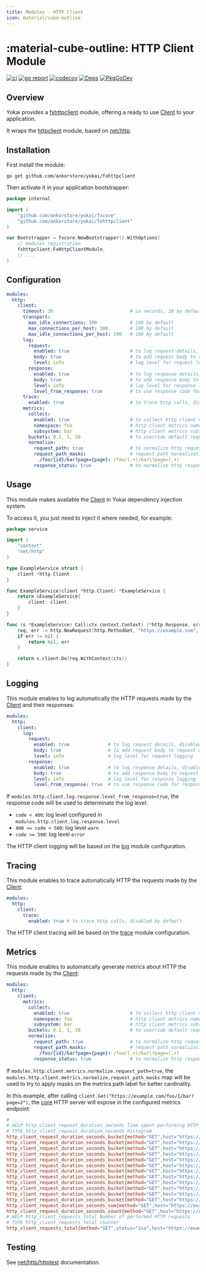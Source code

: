 ```yaml
---
title: Modules - HTTP Client
icon: material/cube-outline
---
```


# :material-cube-outline: HTTP Client Module

[![ci](https://github.com/ankorstore/yokai/actions/workflows/fxhttpclient-ci.yml/badge.svg)](https://github.com/ankorstore/yokai/actions/workflows/fxhttpclient-ci.yml)
[![go report](https://goreportcard.com/badge/github.com/ankorstore/yokai/fxhttpclient)](https://goreportcard.com/report/github.com/ankorstore/yokai/fxhttpclient)
[![codecov](https://codecov.io/gh/ankorstore/yokai/graph/badge.svg?token=ghUBlFsjhR&flag=fxhttpclient)](https://app.codecov.io/gh/ankorstore/yokai/tree/main/fxhttpclient)
[![Deps](https://img.shields.io/badge/osi-deps-blue)](https://deps.dev/go/github.com%2Fankorstore%2Fyokai%2Ffxhttpclient)
[![PkgGoDev](https://pkg.go.dev/badge/github.com/ankorstore/yokai/fxhttpclient)](https://pkg.go.dev/github.com/ankorstore/yokai/fxhttpclient)

## Overview

Yokai provides a [fxhttpclient](https://github.com/ankorstore/yokai/tree/main/fxhttpclient) module, offering a ready to use [Client](https://pkg.go.dev/net/http#Client) to your application.

It wraps the [httpclient](https://github.com/ankorstore/yokai/tree/main/httpclient) module, based on [net/http](https://pkg.go.dev/net/http).

## Installation

First install the module:

```shell
go get github.com/ankorstore/yokai/fxhttpclient
```

Then activate it in your application bootstrapper:

```go title="internal/bootstrap.go"
package internal

import (
	"github.com/ankorstore/yokai/fxcore"
	"github.com/ankorstore/yokai/fxhttpclient"
)

var Bootstrapper = fxcore.NewBootstrapper().WithOptions(
	// modules registration
	fxhttpclient.FxHttpClientModule,
	// ...
)
```

## Configuration

```yaml title="configs/config.yaml"
modules:
  http:
    client:
      timeout: 30                            # in seconds, 30 by default
      transport:
        max_idle_connections: 100            # 100 by default
        max_connections_per_host: 100        # 100 by default
        max_idle_connections_per_host: 100   # 100 by default
      log:
        request:
          enabled: true                      # to log request details, disabled by default
          body: true                         # to add request body to request details, disabled by default
          level: info                        # log level for request logging
        response:
          enabled: true                      # to log response details, disabled by default
          body: true                         # to add response body to request details, disabled by default
          level: info                        # log level for response logging
          level_from_response: true          # to use response code for response logging
      trace:
        enabled: true                        # to trace http calls, disabled by default
      metrics:
        collect:
          enabled: true                      # to collect http client metrics
          namespace: foo                     # http client metrics namespace (empty by default)
          subsystem: bar                     # http client metrics subsystem (empty by default)
        buckets: 0.1, 1, 10                  # to override default request duration buckets
        normalize:
          request_path: true                 # to normalize http request path, disabled by default
          request_path_masks:                # request path normalization masks (key: mask to apply, value: regex to match), empty by default
            /foo/{id}/bar?page={page}: /foo/(.+)/bar\?page=(.+)
          response_status: true              # to normalize http response status code (2xx, 3xx, ...), disabled by default
```

## Usage

This module makes available the [Client](https://pkg.go.dev/net/http#Client) in
Yokai dependency injection system.

To access it, you just need to inject it where needed, for example:

```go title="internal/service/example.go"
package service

import (
	"context"
	"net/http"
)

type ExampleService struct {
	client *http.Client
}

func ExampleService(client *http.Client) *ExampleService {
	return &ExampleService{
		client: client,
	}
}

func (s *ExampleService) Call(ctx context.Context) (*http.Response, error) {
	req, err := http.NewRequest(http.MethodGet, "https://example.com", nil)
	if err != nil {
		return nil, err
	}

	return s.client.Do(req.WithContext(ctx))
}
```

## Logging

This module enables to log automatically the HTTP requests made by the [Client](https://pkg.go.dev/net/http#Client) and their responses:

```yaml title="configs/config.yaml"
modules:
  http:
    client:
      log:
        request:
          enabled: true              # to log request details, disabled by default
          body: true                 # to add request body to request details, disabled by default
          level: info                # log level for request logging
        response:
          enabled: true              # to log response details, disabled by default
          body: true                 # to add response body to request details, disabled by default
          level: info                # log level for response logging
          level_from_response: true  # to use response code for response logging
```

If `modules.http.client.log.response.level_from_response=true`, the response code will be used to determinate the log level:

- `code < 400`: log level configured in `modules.http.client.log.response.level`
- `400 <= code < 500`: log level `warn`
- `code >= 500`: log level `error`

The HTTP client logging will be based on the [log](fxlog.md) module configuration.

## Tracing

This module enables to trace automatically HTTP the requests made by the [Client](https://pkg.go.dev/net/http#Client):

```yaml title="configs/config.yaml"
modules:
  http:
    client:
      trace:
      	enabled: true # to trace http calls, disabled by default
```

The HTTP client tracing will be based on the [trace](fxtrace.md) module configuration.

## Metrics

This module enables to automatically generate metrics about HTTP the requests made by the [Client](https://pkg.go.dev/net/http#Client):

```yaml title="configs/config.yaml"
modules:
  http:
    client:
      metrics:
        collect:
          enabled: true                      # to collect http client metrics
          namespace: foo                     # http client metrics namespace (empty by default)
          subsystem: bar                     # http client metrics subsystem (empty by default)
        buckets: 0.1, 1, 10                  # to override default request duration buckets
        normalize:
          request_path: true                 # to normalize http request path, disabled by default
          request_path_masks:                # request path normalization masks (key: mask to apply, value: regex to match), empty by default
            /foo/{id}/bar?page={page}: /foo/(.+)/bar\?page=(.+)
          response_status: true              # to normalize http response status code (2xx, 3xx, ...), disabled by default
```

If `modules.http.client.metrics.normalize.request_path=true`, the `modules.http.client.metrics.normalize.request_path_masks` map will be used to try to apply masks on the metrics path label for better cardinality.


In this example, after calling `client.Get("https://example.com/foo/1/bar?page=2")`, the [core](fxcore.md) HTTP server will expose in the configured metrics endpoint:

```makefile title="[GET] /metrics"
# ...
# HELP http_client_request_duration_seconds Time spent performing HTTP requests
# TYPE http_client_request_duration_seconds histogram
http_client_request_duration_seconds_bucket{method="GET",host="https://example.com",path="/foo/{id}/bar?page={page}",le="0.005"} 1
http_client_request_duration_seconds_bucket{method="GET",host="https://example.com",path="/foo/{id}/bar?page={page}",le="0.01"} 1
http_client_request_duration_seconds_bucket{method="GET",host="https://example.com",path="/foo/{id}/bar?page={page}",le="0.025"} 1
http_client_request_duration_seconds_bucket{method="GET",host="https://example.com",path="/foo/{id}/bar?page={page}",le="0.05"} 1
http_client_request_duration_seconds_bucket{method="GET",host="https://example.com",path="/foo/{id}/bar?page={page}",le="0.1"} 1
http_client_request_duration_seconds_bucket{method="GET",host="https://example.com",path="/foo/{id}/bar?page={page}",le="0.25"} 1
http_client_request_duration_seconds_bucket{method="GET",host="https://example.com",path="/foo/{id}/bar?page={page}",le="0.5"} 1
http_client_request_duration_seconds_bucket{method="GET",host="https://example.com",path="/foo/{id}/bar?page={page}",le="1"} 1
http_client_request_duration_seconds_bucket{method="GET",host="https://example.com",path="/foo/{id}/bar?page={page}",le="2.5"} 1
http_client_request_duration_seconds_bucket{method="GET",host="https://example.com",path="/foo/{id}/bar?page={page}",le="5"} 1
http_client_request_duration_seconds_bucket{method="GET",host="https://example.com",path="/foo/{id}/bar?page={page}",le="10"} 1
http_client_request_duration_seconds_bucket{method="GET",host="https://example.com",path="/foo/{id}/bar?page={page}",le="+Inf"} 1
http_client_request_duration_seconds_sum{method="GET",host="https://example.com",path="/foo/{id}/bar?page={page}"} 0.00064455
http_client_request_duration_seconds_count{method="GET",host="https://example.com",path="/foo/{id}/bar?page={page}"} 1
# HELP http_client_requests_total Number of performed HTTP requests
# TYPE http_client_requests_total counter
http_client_requests_total{method="GET",status="2xx",host="https://example.com",path="/foo/{id}/bar?page={page}"} 1
```

## Testing

See [net/http/httptest](https://pkg.go.dev/net/http/httptest) documentation.